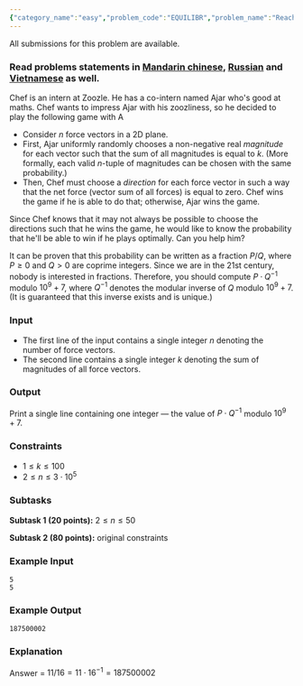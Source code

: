 ```yaml
---
{"category_name":"easy","problem_code":"EQUILIBR","problem_name":"Reach Equilibrium","languages_supported":{"0":"C","1":"CPP14","2":"JAVA","3":"PYTH","4":"PYTH 3.6","5":"PYPY","6":"CS2","7":"PAS fpc","8":"PAS gpc","9":"RUBY","10":"PHP","11":"GO","12":"NODEJS","13":"HASK","14":"rust","15":"SCALA","16":"swift","17":"D","18":"PERL","19":"FORT","20":"WSPC","21":"ADA","22":"CAML","23":"ICK","24":"BF","25":"ASM","26":"CLPS","27":"PRLG","28":"ICON","29":"SCM qobi","30":"PIKE","31":"ST","32":"NICE","33":"LUA","34":"BASH","35":"NEM","36":"LISP sbcl","37":"LISP clisp","38":"SCM guile","39":"JS","40":"ERL","41":"TCL","42":"kotlin","43":"PERL6","44":"TEXT","45":"SCM chicken","46":"PYP3","47":"CLOJ","48":"COB","49":"FS"},"max_timelimit":1,"source_sizelimit":50000,"problem_author":"teja349","problem_tester":null,"date_added":"24-06-2018","tags":{"0":"easy","1":"july18","2":"teja349"},"editorial_url":"https://discuss.codechef.com/problems/EQUILIBR","time":{"view_start_date":1531733410,"submit_start_date":1531733410,"visible_start_date":1531733410,"end_date":1735669800},"is_direct_submittable":false,"layout":"problem"}
---
```

<span class="solution-visible-txt">All submissions for this problem are available.</span><h3>Read problems statements in <a target="_blank" 
href="http://www.codechef.com/download/translated/JULY18/mandarin/EQUILIBR.pdf">Mandarin chinese</a>, <a target="_blank" 
href="http://www.codechef.com/download/translated/JULY18/russian/EQUILIBR.pdf">Russian</a> and <a target="_blank" 
href="http://www.codechef.com/download/translated/JULY18/vietnamese/EQUILIBR.pdf">Vietnamese</a> as well.</h3>

Chef is an intern at Zoozle. He has a co-intern named Ajar who's good at maths. Chef wants to impress Ajar with his zoozliness, so he decided to play the following game with A
- Consider $n$ force vectors in a 2D plane.
- First, Ajar uniformly randomly chooses a non-negative real *magnitude* for each vector such that the sum of all magnitudes is equal to $k$. (More formally, each valid $n$-tuple of magnitudes can be chosen with the same probability.)
- Then, Chef must choose a *direction* for each force vector in such a way that the net force (vector sum of all forces) is equal to zero. Chef wins the game if he is able to do that; otherwise, Ajar wins the game.

Since Chef knows that it may not always be possible to choose the directions such that he wins the game, he would like to know the probability that he'll be able to win if he plays optimally. Can you help him?

It can be proven that this probability can be written as a fraction $P/Q$, where $P \ge 0$ and $Q \gt 0$ are coprime integers. Since we are in the 21st century, nobody is interested in fractions. Therefore, you should compute $P\cdot Q^{-1}$ modulo $10^9+7$, where $Q^{-1}$ denotes the modular inverse of $Q$ modulo $10^9+7$. (It is guaranteed that this inverse exists and is unique.)

### Input
- The first line of the input contains a single integer $n$ denoting the number of force vectors.
- The second line contains a single integer $k$ denoting the sum of magnitudes of all force vectors.

### Output
Print a single line containing one integer — the value of $P\cdot Q^{-1}$ modulo $10^9+7$.

### Constraints
- $1 \le k \le 100$
- $2 \le n \le 3\cdot10^5$

### Subtasks
**Subtask 1 (20 points):** $2 \le n \le 50$

**Subtask 2 (80 points):** original constraints

### Example Input
```
5
5
```

### Example Output
```
187500002
```

### Explanation
Answer = $11/16 = 11\cdot16^{-1} = 187500002$
